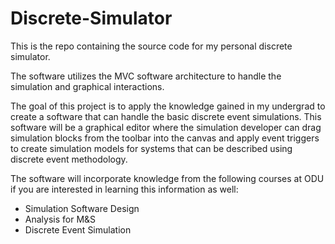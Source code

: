 # Discrete-Simulator
This is the repo containing the source code for my personal discrete simulator.

The software utilizes the MVC software architecture to handle the simulation and graphical interactions.

The goal of this project is to apply the knowledge gained in my undergrad to create a software that can handle the basic discrete event simulations.
This software will be a graphical editor where the simulation developer can drag simulation blocks from the toolbar into the canvas and apply event triggers to create simulation models for systems that can be described using discrete event methodology.

The software will incorporate knowledge from the following courses at ODU if you are interested in learning this information as well:
  - Simulation Software Design
  - Analysis for M&S
  - Discrete Event Simulation
